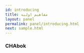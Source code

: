 ```yaml
---
id: introducing
title: مفاهیم اولیه
layout: panel
permalink: panel/introducing.html
next: sample.html
---
```


### CHAbok